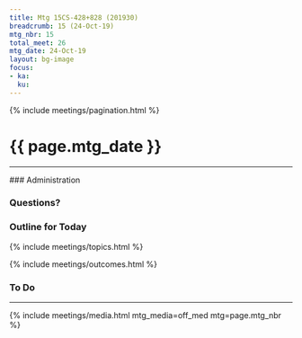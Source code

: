 ```yaml
---
title: Mtg 15CS-428+828 (201930)
breadcrumb: 15 (24-Oct-19)
mtg_nbr: 15
total_meet: 26
mtg_date: 24-Oct-19
layout: bg-image
focus:
- ka:
  ku:
---
```

{% include meetings/pagination.html %}
<h1 class="text-center">{{ page.mtg_date }}</h1>
<hr />
### Administration

### Questions?

### Outline for Today

{% include meetings/topics.html %}

{% include meetings/outcomes.html %}

### To Do

<hr />
{% include meetings/media.html mtg_media=off_med mtg=page.mtg_nbr %}
